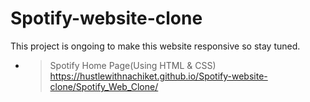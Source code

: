 ﻿# Spotify-website-clone

This project is ongoing to make this website responsive so stay tuned. 

- > Spotify Home Page(Using HTML & CSS)<br>https://hustlewithnachiket.github.io/Spotify-website-clone/Spotify_Web_Clone/
 
